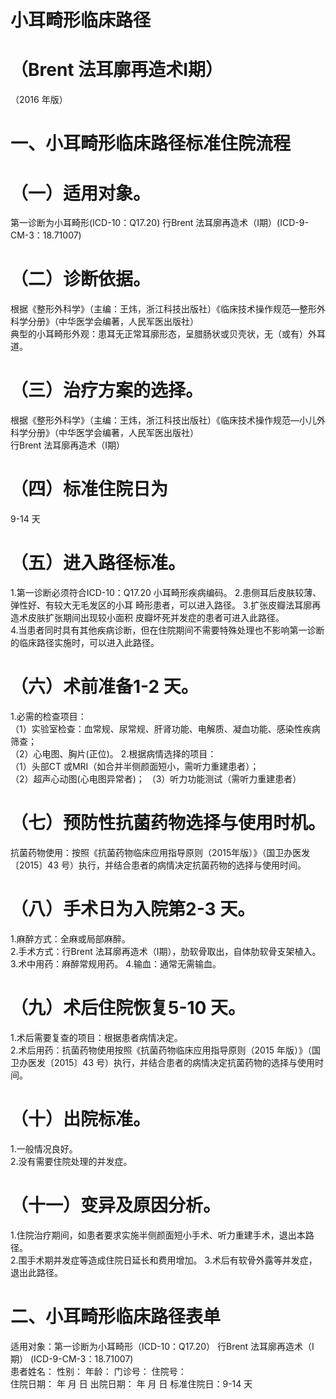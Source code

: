 # 小耳畸形临床路径  
# （Brent 法耳廓再造术Ⅰ期）  
（2016 年版）  
# 一、小耳畸形临床路径标准住院流程  
# （一）适用对象。  
第一诊断为小耳畸形(ICD-10：Q17.20) 行Brent 法耳廓再造术（Ⅰ期）(ICD-9-CM-3：18.71007)  
# （二）诊断依据。  
根据《整形外科学》（主编：王炜，浙江科技出版社）《临床技术操作规范—整形外科学分册》（中华医学会编著，人民军医出版社）  
典型的小耳畸形外观：患耳无正常耳廓形态，呈腊肠状或贝壳状，无（或有）外耳道。  
# （三）治疗方案的选择。  
根据《整形外科学》（主编：王炜，浙江科技出版社）《临床技术操作规范—小儿外科学分册》（中华医学会编著，人民军医出版社）  
行Brent 法耳廓再造术（Ⅰ期）  
# （四）标准住院日为  
9-14 天  
# （五）进入路径标准。  
1.第一诊断必须符合ICD-10：Q17.20 小耳畸形疾病编码。 2.患侧耳后皮肤较薄、弹性好、有较大无毛发区的小耳 畸形患者，可以进入路径。 3.扩张皮瓣法耳廓再造术皮肤扩张期间出现较小面积 皮瓣坏死并发症的患者可进入此路径。  
4.当患者同时具有其他疾病诊断，但在住院期间不需要特殊处理也不影响第一诊断的临床路径实施时，可以进入此路径。  
# （六）术前准备1-2 天。  
1.必需的检查项目：  
（1）实验室检查：血常规、尿常规、肝肾功能、电解质、凝血功能、感染性疾病筛查；  
（2）心电图、胸片(正位)。 2.根据病情选择的项目：  
（1）头部CT 或MRI（如合并半侧颜面短小，需听力重建患者）；  
（2）超声心动图(心电图异常者)； （3）听力功能测试（需听力重建患者）  
# （七）预防性抗菌药物选择与使用时机。  
抗菌药物使用：按照《抗菌药物临床应用指导原则（2015年版）》（国卫办医发〔2015〕43 号）执行，并结合患者的病情决定抗菌药物的选择与使用时间。  
# （八）手术日为入院第2-3 天。  
1.麻醉方式：全麻或局部麻醉。  
2.手术方式：行Brent 法耳廓再造术（Ⅰ期），肋软骨取出，自体肋软骨支架植入。  
3.术中用药：麻醉常规用药。 4.输血：通常无需输血。  
# （九）术后住院恢复5-10 天。  
1.术后需要复查的项目：根据患者病情决定。  
2.术后用药：抗菌药物使用按照《抗菌药物临床应用指导原则（2015 年版）》（国卫办医发〔2015〕43 号）执行，并结合患者的病情决定抗菌药物的选择与使用时间。  
# （十）出院标准。  
1.一般情况良好。  
2.没有需要住院处理的并发症。  
# （十一）变异及原因分析。  
1.住院治疗期间，如患者要求实施半侧颜面短小手术、听力重建手术，退出本路径。  
2.围手术期并发症等造成住院日延长和费用增加。 3.术后有软骨外露等并发症，退出此路径。  
# 二、小耳畸形临床路径表单  
适用对象：第一诊断为小耳畸形（ICD-10：Q17.20） 行Brent 法耳廓再造术（Ⅰ期） (ICD-9-CM-3：18.71007)  
患者姓名：           性别：      年龄：      门诊号：       住院号：  
住院日期：    年  月  日   出院日期：     年  月   日     标准住院日：9-14 天  
